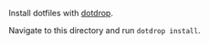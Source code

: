 Install dotfiles with [dotdrop](https://github.com/deadc0de6/dotdrop).

Navigate to this directory and run `dotdrop install`.
